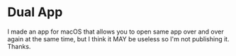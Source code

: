 # Dual App
I made an app for macOS that allows you to open same app over and over again at the same time, but I think it MAY be useless so I'm not publishing it. Thanks.
